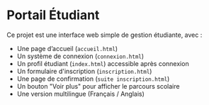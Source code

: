 # Portail Étudiant

Ce projet est une interface web simple de gestion étudiante, avec :

- Une page d’accueil (`accueil.html`)
- Un système de connexion (`connexion.html`)
- Un profil étudiant (`index.html`) accessible après connexion
- Un formulaire d'inscription (`inscription.html`)
- Une page de confirmation (`suite inscription.html`)
- Un bouton "Voir plus" pour afficher le parcours scolaire
- Une version multilingue (Français / Anglais)
